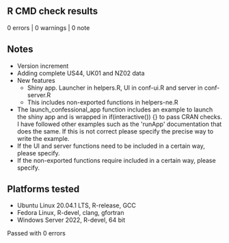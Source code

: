 ## R CMD check results

0 errors | 0 warnings | 0 note

## Notes

* Version increment
* Adding complete US44, UK01 and NZ02 data
* New features
    * Shiny app. Launcher in helpers.R, UI in conf-ui.R and server in conf-server.R
    * This includes non-exported functions in helpers-ne.R
* The launch_confessional_app function includes an example to launch the shiny app and is wrapped in if(interactive()) {} to pass CRAN checks. I have followed other examples such as the 'runApp' documentation that does the same. If this is not correct please specify the precise way to write the example.
* If the UI and server functions need to be included in a certain way, please specify.
* If the non-exported functions require included in a certain way, please specify.

## Platforms tested

* Ubuntu Linux 20.04.1 LTS, R-release, GCC
* Fedora Linux, R-devel, clang, gfortran
* Windows Server 2022, R-devel, 64 bit

Passed with 0 errors
